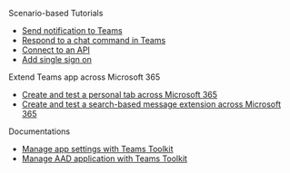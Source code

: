 Scenario-based Tutorials
* [Send notification to Teams](https://aka.ms/teamsfx-send-notification)
* [Respond to a chat command in Teams](https://aka.ms/teamsfx-create-command)
* [Connect to an API](https://aka.ms/teamsfx-connect-api)
* [Add single sign on](https://aka.ms/teamsfx-add-sso)

Extend Teams app across Microsoft 365
* [Create and test a personal tab across Microsoft 365](https://github.com/OfficeDev/TeamsFx/wiki/Create-and-debug-a-personal-tab-across-Microsoft-365)
* [Create and test a search-based message extension across Microsoft 365](https://github.com/OfficeDev/TeamsFx/wiki/Create-and-debug-a-search-based-message-extension-across-Microsoft-365)

Documentations
* [Manage app settings with Teams Toolkit](https://aka.ms/teamsfx-add-appsettings)
* [Manage AAD application with Teams Toolkit](https://aka.ms/teamsfx-aad-manifest)